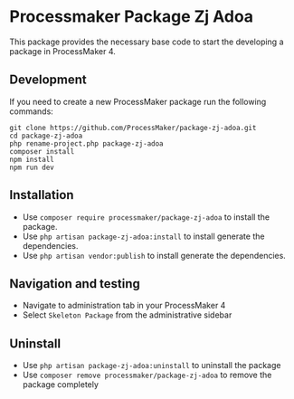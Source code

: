# Processmaker Package Zj Adoa
This package provides the necessary base code to start the developing a package in ProcessMaker 4.

## Development
If you need to create a new ProcessMaker package run the following commands:

```
git clone https://github.com/ProcessMaker/package-zj-adoa.git
cd package-zj-adoa
php rename-project.php package-zj-adoa
composer install
npm install
npm run dev
```

## Installation
* Use `composer require processmaker/package-zj-adoa` to install the package.
* Use `php artisan package-zj-adoa:install` to install generate the dependencies.
* Use `php artisan vendor:publish` to install generate the dependencies.

## Navigation and testing
* Navigate to administration tab in your ProcessMaker 4
* Select `Skeleton Package` from the administrative sidebar

## Uninstall
* Use `php artisan package-zj-adoa:uninstall` to uninstall the package
* Use `composer remove processmaker/package-zj-adoa` to remove the package completely
